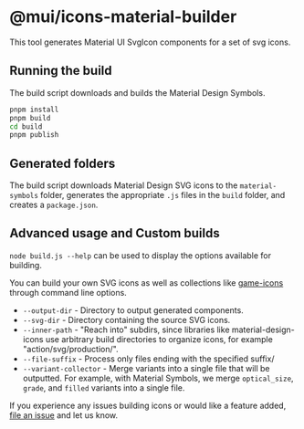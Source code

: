 # @mui/icons-material-builder

This tool generates Material UI SvgIcon components for a set of svg icons.

## Running the build

The build script downloads and builds the Material Design Symbols.

```bash
pnpm install
pnpm build
cd build
pnpm publish
```

## Generated folders

The build script downloads Material Design SVG icons to the `material-symbols` folder,
generates the appropriate `.js` files in the `build` folder, and creates a `package.json`.

## Advanced usage and Custom builds

`node build.js --help` can be used to display the options available for building.

You can build your own SVG icons as well as collections like [game-icons](https://game-icons.net/)
through command line options.

- `--output-dir` - Directory to output generated components.
- `--svg-dir` - Directory containing the source SVG icons.
- `--inner-path` - "Reach into" subdirs, since libraries like material-design-icons
  use arbitrary build directories to organize icons, for example "action/svg/production/".
- `--file-suffix` - Process only files ending with the specified suffix/
- `--variant-collector` - Merge variants into a single file that will be outputted. For example, with Material Symbols, we merge `optical_size`, `grade`, and `filled` variants into a single file.

If you experience any issues building icons or would like a feature added,
[file an issue](https://github.com/mui/material-ui/issues) and let us
know.
